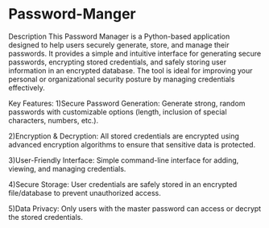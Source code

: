 # Password-Manger 
Description
This Password Manager is a Python-based application designed to help users securely generate, store, and manage their passwords. It provides a simple and intuitive interface for generating secure passwords, encrypting stored credentials, and safely storing user information in an encrypted database. The tool is ideal for improving your personal or organizational security posture by managing credentials effectively.


Key Features:
1)Secure Password Generation: Generate strong, random passwords with customizable options (length, inclusion of special characters, numbers, etc.).

2)Encryption & Decryption: All stored credentials are encrypted using advanced encryption algorithms to ensure that sensitive data is protected.

3)User-Friendly Interface: Simple command-line interface for adding, viewing, and managing credentials.

4)Secure Storage: User credentials are safely stored in an encrypted file/database to prevent unauthorized access.

5)Data Privacy: Only users with the master password can access or decrypt the stored credentials.

